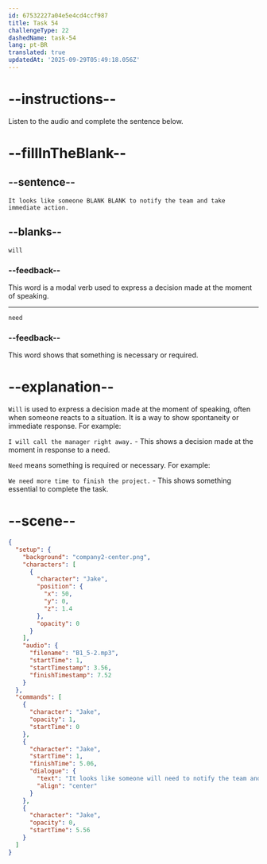 ```yaml
---
id: 67532227a04e5e4cd4ccf987
title: Task 54
challengeType: 22
dashedName: task-54
lang: pt-BR
translated: true
updatedAt: '2025-09-29T05:49:18.056Z'
---
```

<!-- (Audio) Jake: It looks like someone will need to notify the team and take immediate action. -->

# --instructions--

Listen to the audio and complete the sentence below.

# --fillInTheBlank--

## --sentence--

`It looks like someone BLANK BLANK to notify the team and take immediate action.`

## --blanks--

`will`

### --feedback--

This word is a modal verb used to express a decision made at the moment of speaking.

---

`need`

### --feedback--

This word shows that something is necessary or required.

# --explanation--

`Will` is used to express a decision made at the moment of speaking, often when someone reacts to a situation. It is a way to show spontaneity or immediate response. For example:

`I will call the manager right away.` - This shows a decision made at the moment in response to a need.

`Need` means something is required or necessary. For example:

`We need more time to finish the project.` - This shows something essential to complete the task.

# --scene--

```json
{
  "setup": {
    "background": "company2-center.png",
    "characters": [
      {
        "character": "Jake",
        "position": {
          "x": 50,
          "y": 0,
          "z": 1.4
        },
        "opacity": 0
      }
    ],
    "audio": {
      "filename": "B1_5-2.mp3",
      "startTime": 1,
      "startTimestamp": 3.56,
      "finishTimestamp": 7.52
    }
  },
  "commands": [
    {
      "character": "Jake",
      "opacity": 1,
      "startTime": 0
    },
    {
      "character": "Jake",
      "startTime": 1,
      "finishTime": 5.06,
      "dialogue": {
        "text": "It looks like someone will need to notify the team and take immediate action.",
        "align": "center"
      }
    },
    {
      "character": "Jake",
      "opacity": 0,
      "startTime": 5.56
    }
  ]
}
```
